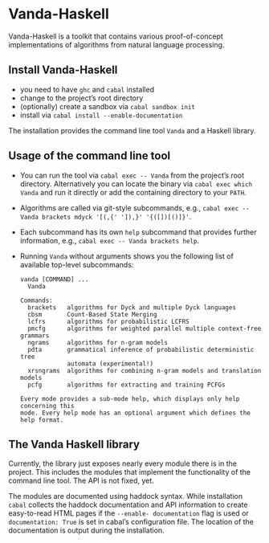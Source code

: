 # Vanda-Haskell
Vanda-Haskell is a toolkit that contains various proof-of-concept implementations of algorithms from natural language processing.

## Install Vanda-Haskell
* you need to have `ghc` and `cabal` installed
* change to the project’s root directory
* (optionally) create a sandbox via `cabal sandbox init`
* install via `cabal install --enable-documentation`

The installation provides the command line tool `Vanda` and a Haskell library.

## Usage of the command line tool
* You can run the tool via `cabal exec -- Vanda` from the project’s root directory.
  Alternatively you can locate the binary via `cabal exec which Vanda` and run it directly or add the containing directory to your `PATH`.
* Algorithms are called via git-style subcommands, e.g.,
  `cabal exec -- Vanda brackets mdyck '[(,{' ']),}' '{([])[()]}'`.
* Each subcommand has its own `help` subcommand that provides further information, e.g., `cabal exec -- Vanda brackets help`.
* Running `Vanda` without arguments shows you the following list of available top-level subcommands:

    ```
    vanda [COMMAND] ...
      Vanda

    Commands:
      brackets   algorithms for Dyck and multiple Dyck languages
      cbsm       Count-Based State Merging
      lcfrs      algorithms for probabilistic LCFRS
      pmcfg      algorithms for weighted parallel multiple context-free grammars
      ngrams     algorithms for n-gram models
      pdta       grammatical inference of probabilistic deterministic tree
                 automata (experimental!)
      xrsngrams  algorithms for combining n-gram models and translation models
      pcfg       algorithms for extracting and training PCFGs

    Every mode provides a sub-mode help, which displays only help concerning this
    mode. Every help mode has an optional argument which defines the help format.
    ```

## The Vanda Haskell library
Currently, the library just exposes nearly every module there is in the project.
This includes the modules that implement the functionality of the command line tool.
The API is not fixed, yet.

The modules are documented using haddock syntax.
While installation `cabal` collects the haddock documentation and API information to create easy-to-read HTML pages if the `--enable- documentation` flag is used or `documentation: True` is set in cabal’s configuration file.
The location of the documentation is output during the installation.
